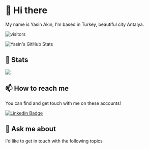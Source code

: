 # 👋 Hi there

My name is Yasin Akın, I'm based in Turkey, beautiful city Antalya.

![visitors](https://img.shields.io/badge/dynamic/json?color=informational&label=visitor%20count&query=value&url=https%3A%2F%2Fapi.countapi.xyz%2Fhit%2Fyasinakinn.yasinakinn%2Freadme)

![Yasin's GitHub Stats](https://github-readme-stats.vercel.app/api?username=yasinakinn&show_icons=true&theme=prussian&count_private=true)

## 💼 Stats

<img src="https://github-readme-stats.vercel.app/api/top-langs/?username=yasinakinn&show_icons=true&theme=prussian&count_private=true" />


## 📫 How to reach me

You can find and get touch with me on these accounts!

[![Linkedin Badge](https://img.shields.io/badge/yasinakin-follow%20on%20linkedin-blue?style=for-the-badge&logo=linkedin)](https://www.linkedin.com/in/yasinakin/)

## 💬 Ask me about

I'd like to get in touch with the following topics
